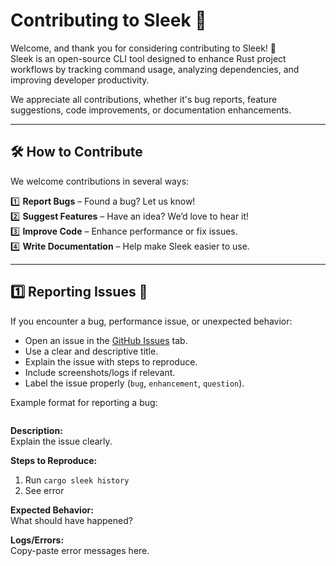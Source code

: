 # Contributing to Sleek 🚀  

Welcome, and thank you for considering contributing to Sleek! 🎉  
Sleek is an open-source CLI tool designed to enhance Rust project workflows by tracking command usage, analyzing dependencies, and improving developer productivity.  

We appreciate all contributions, whether it's bug reports, feature suggestions, code improvements, or documentation enhancements.  

---

## 🛠 How to Contribute  

We welcome contributions in several ways:  

1️⃣ **Report Bugs** – Found a bug? Let us know!  
2️⃣ **Suggest Features** – Have an idea? We’d love to hear it!  
3️⃣ **Improve Code** – Enhance performance or fix issues.  
4️⃣ **Write Documentation** – Help make Sleek easier to use.  

---

## 1️⃣ Reporting Issues 🐞  

If you encounter a bug, performance issue, or unexpected behavior:  

- Open an issue in the [GitHub Issues](https://github.com/Arunmadhavan28/sleek/issues) tab.  
- Use a clear and descriptive title.  
- Explain the issue with steps to reproduce.  
- Include screenshots/logs if relevant.  
- Label the issue properly (`bug`, `enhancement`, `question`).  

Example format for reporting a bug:  

```md
```

**Description:**  
Explain the issue clearly.  

**Steps to Reproduce:**  
1. Run `cargo sleek history`  
2. See error  

**Expected Behavior:**  
What should have happened?  

**Logs/Errors:**  
Copy-paste error messages here.  

